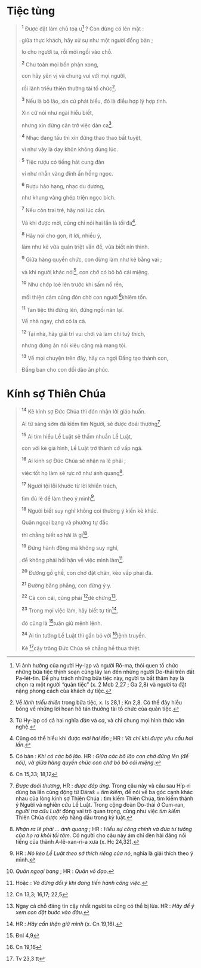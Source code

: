 # Tiệc tùng

> <sup><b>1</b></sup> Được đặt làm chủ toạ ư[^1-90c70ac4-7d8b-4db2-aaf2-2cce81b9da0b] ? Con đừng có lên mặt :
>
> giữa thực khách, hãy xử sự như một người đồng bàn ;
>
> lo cho người ta, rồi mới ngồi vào chỗ.
>
> <sup><b>2</b></sup> Chu toàn mọi bổn phận xong,
>
> con hãy yên vị và chung vui với mọi người,
>
> rồi lãnh triều thiên thưởng tài tổ chức[^2-90c70ac4-7d8b-4db2-aaf2-2cce81b9da0b].
>
> <sup><b>3</b></sup> Nếu là bô lão, xin cứ phát biểu, đó là điều hợp lý hợp tình.
>
> Xin cứ nói như ngài hiểu biết,
>
> nhưng xin đừng cản trở việc đàn ca[^3-90c70ac4-7d8b-4db2-aaf2-2cce81b9da0b].
>
> <sup><b>4</b></sup> Nhạc đang tấu thì xin đừng thao thao bất tuyệt,
>
> vì như vậy là dạy khôn không đúng lúc.
>
> <sup><b>5</b></sup> Tiệc rượu có tiếng hát cung đàn
>
> ví như nhẫn vàng đính ấn hồng ngọc.
>
> <sup><b>6</b></sup> Rượu hảo hạng, nhạc du dương,
>
> như khung vàng ghép triện ngọc bích.
>
> <sup><b>7</b></sup> Nếu còn trai trẻ, hãy nói lúc cần.
>
> Và khi được mời, cũng chỉ nói hai lần là tối đa[^4-90c70ac4-7d8b-4db2-aaf2-2cce81b9da0b].
>
> <sup><b>8</b></sup> Hãy nói cho gọn, ít lời, nhiều ý,
>
> làm như kẻ vừa quán triệt vấn đề, vừa biết nín thinh.
>
> <sup><b>9</b></sup> Giữa hàng quyền chức, con đừng làm như kẻ bằng vai ;
>
> và khi người khác nói[^5-90c70ac4-7d8b-4db2-aaf2-2cce81b9da0b], con chớ có bô bô cái miệng.
>
> <sup><b>10</b></sup> Như chớp loè lên trước khi sấm nổ rền,
>
> mối thiện cảm cũng đón chờ con người [^1@-90c70ac4-7d8b-4db2-aaf2-2cce81b9da0b]khiêm tốn.
>
> <sup><b>11</b></sup> Tan tiệc thì đứng lên, đừng ngồi nán lại.
>
> Về nhà ngay, chớ có la cà.
>
> <sup><b>12</b></sup> Tại nhà, hãy giải trí vui chơi và làm chi tuỳ thích,
>
> nhưng đừng ăn nói kiêu căng mà mang tội.
>
> <sup><b>13</b></sup> Về mọi chuyện trên đây, hãy ca ngợi Đấng tạo thành con,
>
> Đấng ban cho con dồi dào ân phúc.

# Kính sợ Thiên Chúa

> <sup><b>14</b></sup> Kẻ kính sợ Đức Chúa thì đón nhận lời giáo huấn.
>
> Ai từ sáng sớm đã kiếm tìm Người, sẽ được đoái thương[^6-90c70ac4-7d8b-4db2-aaf2-2cce81b9da0b].
>
> <sup><b>15</b></sup> Ai tìm hiểu Lề Luật sẽ thấm nhuần Lề Luật,
>
> còn với kẻ giả hình, Lề Luật trở thành cớ vấp ngã.
>
> <sup><b>16</b></sup> Ai kính sợ Đức Chúa sẽ nhận ra lẽ phải ;
>
> việc tốt họ làm sẽ rực rỡ như ánh quang[^7-90c70ac4-7d8b-4db2-aaf2-2cce81b9da0b].
>
> <sup><b>17</b></sup> Người tội lỗi khước từ lời khiển trách,
>
> tìm đủ lẽ để làm theo ý mình[^8-90c70ac4-7d8b-4db2-aaf2-2cce81b9da0b].
>
> <sup><b>18</b></sup> Người biết suy nghĩ không coi thường ý kiến kẻ khác.
>
> Quân ngoại bang và phường tự đắc
>
> thì chẳng biết sợ hãi là gì[^9-90c70ac4-7d8b-4db2-aaf2-2cce81b9da0b].
>
> <sup><b>19</b></sup> Đừng hành động mà không suy nghĩ,
>
> để không phải hối hận về việc mình làm[^10-90c70ac4-7d8b-4db2-aaf2-2cce81b9da0b].
>
> <sup><b>20</b></sup> Đường gồ ghề, con chớ đặt chân, kẻo vấp phải đá.
>
> <sup><b>21</b></sup> Đường bằng phẳng, con đừng ỷ y.
>
> <sup><b>22</b></sup> Cả con cái, cũng phải [^2@-90c70ac4-7d8b-4db2-aaf2-2cce81b9da0b]dè chừng[^11-90c70ac4-7d8b-4db2-aaf2-2cce81b9da0b].
>
> <sup><b>23</b></sup> Trong mọi việc làm, hãy biết tự tin[^12-90c70ac4-7d8b-4db2-aaf2-2cce81b9da0b],
>
> đó cũng là [^3@-90c70ac4-7d8b-4db2-aaf2-2cce81b9da0b]tuân giữ mệnh lệnh.
>
> <sup><b>24</b></sup> Ai tin tưởng Lề Luật thì gắn bó với [^4@-90c70ac4-7d8b-4db2-aaf2-2cce81b9da0b]lệnh truyền.
>
> Kẻ [^5@-90c70ac4-7d8b-4db2-aaf2-2cce81b9da0b]cậy trông Đức Chúa sẽ chẳng hề thua thiệt.

[^1-90c70ac4-7d8b-4db2-aaf2-2cce81b9da0b]: Vì ảnh hưởng của người Hy-lạp và người Rô-ma, thói quen tổ chức những bữa tiệc thịnh soạn cũng lây lan đến những người Do-thái trên đất Pa-lét-tin. Để phụ trách những bữa tiệc này, người ta bắt thăm hay là chọn ra một người “quản tiệc” (x. 2 Mcb 2,27 ; Ga 2,8) và người ta đặt nặng phong cách của khách dự tiệc.

[^2-90c70ac4-7d8b-4db2-aaf2-2cce81b9da0b]: Về _lãnh triều thiên_ trong bữa tiệc, x. Is 28,1 ; Kn 2,8. Có thể đây hiểu bóng về những lời hoan hô tán thưởng tài tổ chức của quản tiệc.

[^3-90c70ac4-7d8b-4db2-aaf2-2cce81b9da0b]: Từ Hy-lạp có cả hai nghĩa _đàn_ và _ca_, và chỉ chung mọi hình thức văn nghệ.

[^4-90c70ac4-7d8b-4db2-aaf2-2cce81b9da0b]: Cũng có thể hiểu khi được _mời hai lần_ ; HR : _Và chỉ khi được yêu cầu hai lần_.

[^5-90c70ac4-7d8b-4db2-aaf2-2cce81b9da0b]: Có bản : _Khi có các bô lão_. HR : _Giữa các bô lão con chớ đứng lên (để nói), và giữa hàng quyền chức con chớ bô bô cái miệng_.

[^6-90c70ac4-7d8b-4db2-aaf2-2cce81b9da0b]: _Được đoái thương_, HR : _được đáp ứng_. Trong câu này và câu sau Híp-ri dùng ba lần cùng động từ Däraš = _tìm kiếm_, để nói về ba góc cạnh khác nhau của lòng kính sợ Thiên Chúa : tìm kiếm Thiên Chúa, tìm kiếm thánh ý Người và nghiên cứu Lề Luật. Trong cộng đoàn Do-thái ở Cum-ran, _người tra cứu Luật_ đóng vai trò quan trọng, cũng như việc _tìm kiếm_ Thiên Chúa được xếp hàng đầu trong kỷ luật.

[^7-90c70ac4-7d8b-4db2-aaf2-2cce81b9da0b]: _Nhận ra lẽ phải ... ánh quang_ ; HR : _Hiểu sự công chính và đưa tư tưởng của họ ra khỏi tối tăm_. Có người cho câu này ám chỉ đèn hải đăng nổi tiếng của thành A-lê-xan-ri-a xưa (x. Hc 24,32).

[^8-90c70ac4-7d8b-4db2-aaf2-2cce81b9da0b]: HR : _Nó kéo Lề Luật theo sở thích riêng của nó_, nghĩa là giải thích theo ý mình.

[^9-90c70ac4-7d8b-4db2-aaf2-2cce81b9da0b]: _Quân ngoại bang_ ; HR : _Quân vô đạo_.

[^10-90c70ac4-7d8b-4db2-aaf2-2cce81b9da0b]: Hoặc : _Và đừng đổi ý khi đang tiến hành công việc_.

[^11-90c70ac4-7d8b-4db2-aaf2-2cce81b9da0b]: Ngay cả chỗ đáng tin cậy nhất người ta cũng có thể bị lừa. HR : _Hãy để ý xem con đặt bước vào đâu_.

[^12-90c70ac4-7d8b-4db2-aaf2-2cce81b9da0b]: HR : _Hãy cẩn thận giữ mình_ (x. Cn 19,16).

[^1@-90c70ac4-7d8b-4db2-aaf2-2cce81b9da0b]: Cn 15,33; 18,12

[^2@-90c70ac4-7d8b-4db2-aaf2-2cce81b9da0b]: Cn 13,3; 16,17; 22,5

[^3@-90c70ac4-7d8b-4db2-aaf2-2cce81b9da0b]: Đnl 4,9

[^4@-90c70ac4-7d8b-4db2-aaf2-2cce81b9da0b]: Cn 19,16

[^5@-90c70ac4-7d8b-4db2-aaf2-2cce81b9da0b]: Tv 23,3 tt
